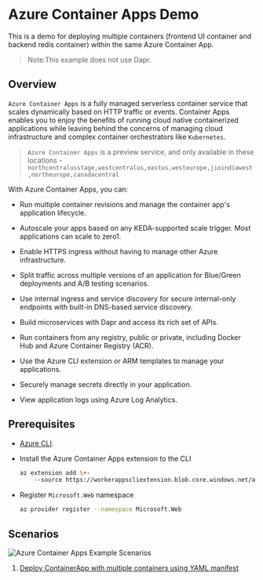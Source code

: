 # Azure Container Apps Demo
This is a demo for deploying multiple containers (frontend UI container and backend redis container) within the same Azure Container App.
> Note:This example does not use Dapr.

## Overview

`Azure Container Apps` is a fully managed serverless container service that scales dynamically based on HTTP traffic or events. Container Apps enables you to enjoy the benefits of running cloud native containerized applications while leaving behind the concerns of managing cloud infrastructure and complex container orchestrators like `Kubernetes`.

>  `Azure Container Apps` is a preview service, and only available in these locations - `northcentralusstage,westcentralus,eastus,westeurope,jioindiawest,northeurope,canadacentral`

With Azure Container Apps, you can:

- Run multiple container revisions and manage the container app's application lifecycle.

- Autoscale your apps based on any KEDA-supported scale trigger. Most applications can scale to zero1.

- Enable HTTPS ingress without having to manage other Azure infrastructure.

- Split traffic across multiple versions of an application for Blue/Green deployments and A/B testing scenarios.

- Use internal ingress and service discovery for secure internal-only endpoints with built-in DNS-based service discovery.

- Build microservices with Dapr and access its rich set of APIs.

- Run containers from any registry, public or private, including Docker Hub and Azure Container Registry (ACR).

- Use the Azure CLI extension or ARM templates to manage your applications.

- Securely manage secrets directly in your application.

- View application logs using Azure Log Analytics.

## Prerequisites

- [Azure CLI](https://docs.microsoft.com/en-us/cli/azure/install-azure-cli).
- Install the Azure Container Apps extension to the CLI
    ```sh
    az extension add \+-
        --source https://workerappscliextension.blob.core.windows.net/azure-cli-extension/containerapp-0.2.0-py2.py3-none-any.whl
    ```
- Register `Microsoft.Web` namespace

    ```sh
    az provider register --namespace Microsoft.Web
    ```

## Scenarios

![Azure Container Apps Example Scenarios](/docs/img/azure-container-apps-example-scenarios.png)

1. [Deploy ContainerApp with multiple containers using YAML manifest](docs/deploy-containerapp-with-multiple-containers-yaml.md)

